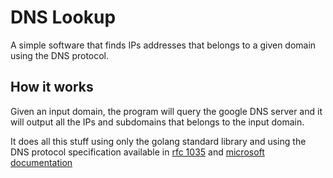 # DNS Lookup

A simple software that finds IPs addresses that belongs to a given domain using the DNS protocol.

## How it works

Given an input domain, the program will query the google DNS server and it will output all the IPs and subdomains that belongs to the input domain.

It does all this stuff using only the golang standard library and using the DNS protocol specification available in [rfc 1035](https://datatracker.ietf.org/doc/html/rfc1035) and [microsoft documentation](https://docs.microsoft.com/en-us/previous-versions/windows/it-pro/windows-server-2008-R2-and-2008/dd197470(v=ws.10)?redirectedfrom=MSDN#dns-query-message-header)